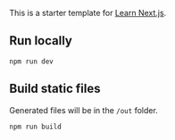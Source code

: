 This is a starter template for [Learn Next.js](https://nextjs.org/learn).

## Run locally

```
npm run dev
```

## Build static files

Generated files will be in the `/out` folder.

```
npm run build
```
